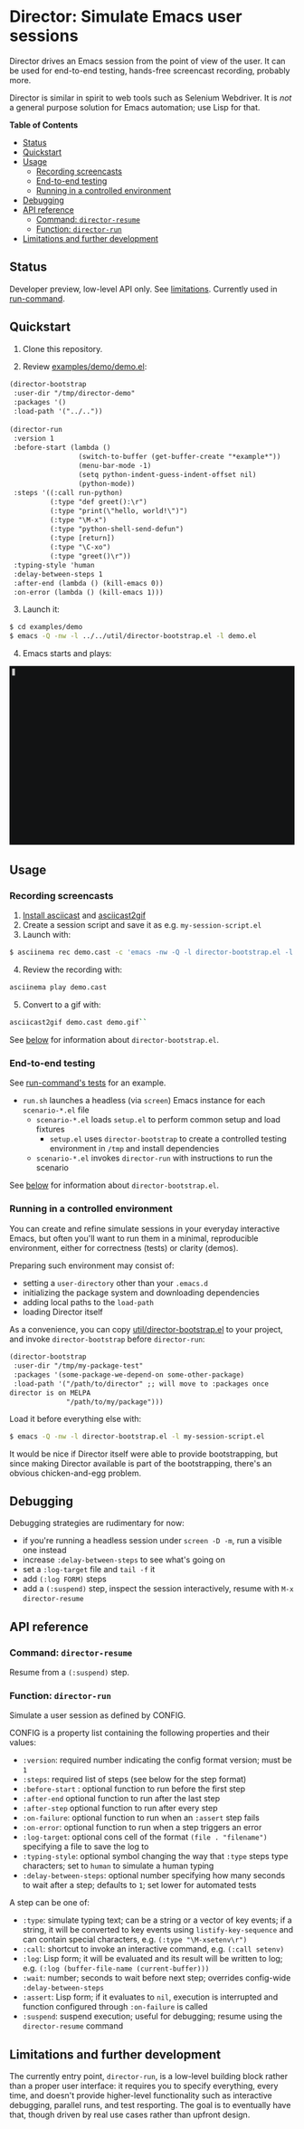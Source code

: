 # Director: Simulate Emacs user sessions

Director drives an Emacs session from the point of view of the user. It can be
used for end-to-end testing, hands-free screencast recording, probably more.

Director is similar in spirit to web tools such as Selenium Webdriver. It is
_not_ a general purpose solution for Emacs automation; use Lisp for that.

<!-- markdown-toc start - Don't edit this section. Run M-x markdown-toc-refresh-toc -->

**Table of Contents**

- [Status](#status)
- [Quickstart](#quickstart)
- [Usage](#usage)
  - [Recording screencasts](#recording-screencasts)
  - [End-to-end testing](#end-to-end-testing)
  - [Running in a controlled environment](#running-in-a-controlled-environment)
- [Debugging](#debugging)
- [API reference](#api-reference)
  - [Command: `director-resume`](#command-director-resume)
  - [Function: `director-run`](#function-director-run)
- [Limitations and further development](#limitations-and-further-development)

<!-- markdown-toc end -->

## Status

Developer preview, low-level API only. See
[limitations](#limitations-and-further-development). Currently used in
[run-command](https://github.com/bard/emacs-run-command).

## Quickstart

1. Clone this repository.

2. Review [examples/demo/demo.el](examples/demo/demo.el):

```emacs-lisp
(director-bootstrap
 :user-dir "/tmp/director-demo"
 :packages '()
 :load-path '("../.."))

(director-run
 :version 1
 :before-start (lambda ()
                 (switch-to-buffer (get-buffer-create "*example*"))
                 (menu-bar-mode -1)
                 (setq python-indent-guess-indent-offset nil)
                 (python-mode))
 :steps '((:call run-python)
          (:type "def greet():\r")
          (:type "print(\"hello, world!\")")
          (:type "\M-x")
          (:type "python-shell-send-defun")
          (:type [return])
          (:type "\C-xo")
          (:type "greet()\r"))
 :typing-style 'human
 :delay-between-steps 1
 :after-end (lambda () (kill-emacs 0))
 :on-error (lambda () (kill-emacs 1)))
```

3. Launch it:

```sh
$ cd examples/demo
$ emacs -Q -nw -l ../../util/director-bootstrap.el -l demo.el
```

4. Emacs starts and plays:

![](examples/demo/demo.gif)

## Usage

### Recording screencasts

1. [Install asciicast](https://asciinema.org/docs/installation) and [asciicast2gif](https://github.com/asciinema/asciicast2gif)
2. Create a session script and save it as e.g. `my-session-script.el`
3. Launch with:

```sh
$ asciinema rec demo.cast -c 'emacs -nw -Q -l director-bootstrap.el -l my-session-script.el'
```

4. Review the recording with:

```sh
asciinema play demo.cast
```

5. Convert to a gif with:

```sh
asciicast2gif demo.cast demo.gif``
```

See [below](#running-in-a-controlled-environment) for information about `director-bootstrap.el`.

### End-to-end testing

See [run-command's tests](https://github.com/bard/emacs-run-command/tree/master/test) for an example.

- `run.sh` launches a headless (via `screen`) Emacs instance for each `scenario-*.el` file
  - `scenario-*.el` loads `setup.el` to perform common setup and load fixtures
    - `setup.el` uses `director-bootstrap` to create a controlled testing environment in `/tmp` and install dependencies
  - `scenario-*.el` invokes `director-run` with instructions to run the scenario

See [below](#running-in-a-controlled-environment) for information about `director-bootstrap.el`.

### Running in a controlled environment

You can create and refine simulate sessions in your everyday interactive Emacs,
but often you'll want to run them in a minimal, reproducible environment, either
for correctness (tests) or clarity (demos).

Preparing such environment may consist of:

- setting a `user-directory` other than your `.emacs.d`
- initializing the package system and downloading dependencies
- adding local paths to the `load-path`
- loading Director itself

As a convenience, you can copy
[util/director-bootstrap.el](util/director-bootstrap.el) to your project, and
invoke `director-bootstrap` before `director-run`:

```emacs-lisp
(director-bootstrap
 :user-dir "/tmp/my-package-test"
 :packages '(some-package-we-depend-on some-other-package)
 :load-path '("/path/to/director" ;; will move to :packages once director is on MELPA
              "/path/to/my/package")))
```

Load it before everything else with:

```sh
$ emacs -Q -nw -l director-bootstrap.el -l my-session-script.el
```

It would be nice if Director itself were able to provide bootstrapping, but
since making Director available is part of the bootstrapping, there's an obvious
chicken-and-egg problem.

## Debugging

Debugging strategies are rudimentary for now:

- if you're running a headless session under `screen -D -m`, run a visible one instead
- increase `:delay-between-steps` to see what's going on
- set a `:log-target` file and `tail -f` it
- add `(:log FORM)` steps
- add a `(:suspend)` step, inspect the session interactively, resume with `M-x director-resume`

## API reference

<!-- autodoc-api-start - Don't edit. Run M-x autodoc-refresh-markdown
-->

### Command: `director-resume`

Resume from a `(:suspend)` step.

### Function: `director-run`

Simulate a user session as defined by CONFIG.

CONFIG is a property list containing the following properties and
their values:

- `:version`: required number indicating the config format
  version; must be `1`
- `:steps`: required list of steps (see below for the step
  format)
- `:before-start` : optional function to run before the first
  step
- `:after-end` optional function to run after the last step
- `:after-step` optional function to run after every step
- `:on-failure`: optional function to run when an `:assert` step
  fails
- `:on-error`: optional function to run when a step triggers an
  error
- `:log-target`: optional cons cell of the format `(file . "filename")` specifying a file to save the log to
- `:typing-style`: optional symbol changing the way that `:type`
  steps type characters; set to `human` to simulate a human
  typing
- `:delay-between-steps`: optional number specifying how many
  seconds to wait after a step; defaults to `1`; set lower for
  automated tests

A step can be one of:

- `:type`: simulate typing text; can be a string or a vector of
  key events; if a string, it will be converted to key events
  using `listify-key-sequence` and can contain special
  characters, e.g. `(:type "\M-xsetenv\r")`
- `:call`: shortcut to invoke an interactive command, e.g. `(:call setenv)`
- `:log`: Lisp form; it will be evaluated and its result will be
  written to log; e.g. `(:log (buffer-file-name (current-buffer)))`
- `:wait`: number; seconds to wait before next step; overrides
  config-wide `:delay-between-steps`
- `:assert`: Lisp form; if it evaluates to `nil`, execution is
  interrupted and function configured through `:on-failure` is
  called
- `:suspend`: suspend execution; useful for debugging; resume
  using the `director-resume` command

<!-- autodoc-api-end -->

## Limitations and further development

The currently entry point, `director-run`, is a low-level building block rather
than a proper user interface: it requires you to specify everything, every time,
and doesn't provide higher-level functionality such as interactive debugging,
parallel runs, and test resporting. The goal is to eventually have that, though
driven by real use cases rather than upfront design.

<!-- Local Variables: -->
<!-- autodoc-markdown-headline-level: 3 -->
<!-- autodoc-filter: (lambda (sym) (member sym '(director-run director-resume))) -->
<!-- End: -->
